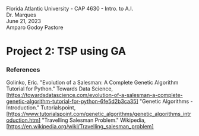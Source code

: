 Florida Atlantic University - CAP 4630 - Intro. to A.I. <br>
Dr. Marques <br>
June 21, 2023 <br>
Amparo Godoy Pastore

# Project 2: TSP using GA

### References
Golinko, Eric. "Evolution of a Salesman: A Complete Genetic Algorithm Tutorial for Python." Towards Data Science, [https://towardsdatascience.com/evolution-of-a-salesman-a-complete-genetic-algorithm-tutorial-for-python-6fe5d2b3ca35]
"Genetic Algorithms - Introduction." Tutorialspoint, [https://www.tutorialspoint.com/genetic_algorithms/genetic_algorithms_introduction.htm]
"Travelling Salesman Problem." Wikipedia, [https://en.wikipedia.org/wiki/Travelling_salesman_problem]
